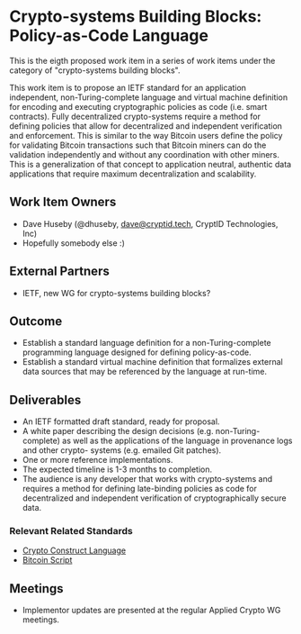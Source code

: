 # Crypto-systems Building Blocks: Policy-as-Code Language

This is the eigth proposed work item in a series of work items under the
category of "crypto-systems building blocks".

This work item is to propose an IETF standard for an application independent,
non-Turing-complete language and virtual machine definition for encoding and
executing cryptographic policies as code (i.e. smart contracts). Fully
decentralized crypto-systems require a method for defining policies that allow
for decentralized and independent verification and enforcement. This is similar
to the way Bitcoin users define the policy for validating Bitcoin transactions
such that Bitcoin miners can do the validation independently and without any
coordination with other miners. This is a generalization of that concept to
application neutral, authentic data applications that require maximum
decentralization and scalability.

## Work Item Owners
- Dave Huseby (@dhuseby, dave@cryptid.tech, CryptID Technologies, Inc)
- Hopefully somebody else :)

## External Partners
- IETF, new WG for crypto-systems building blocks?

## Outcome
- Establish a standard language definition for a non-Turing-complete
  programming language designed for defining policy-as-code.
- Establish a standard virtual machine definition that formalizes external
  data sources that may be referenced by the language at run-time.

## Deliverables
- An IETF formatted draft standard, ready for proposal.
- A white paper describing the design decisions (e.g. non-Turing-complete) as
  well as the applications of the language in provenance logs and other crypto-
  systems (e.g. emailed Git patches).
- One or more reference implementations.
- The expected timeline is 1-3 months to completion.
- The audience is any developer that works with crypto-systems and requires a
  method for defining late-binding policies as code for decentralized and
  independent verification of cryptographically secure data.

### Relevant Related Standards
- [Crypto Construct Language][0]
- [Bitcoin Script][1]

## Meetings
- Implementor updates are presented at the regular Applied Crypto WG meetings.

[0]: https://github.com/dhuseby/cclang
[1]: https://en.bitcoin.it/wiki/Script
